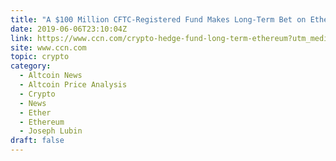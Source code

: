 ```yaml
---
title: "A $100 Million CFTC-Registered Fund Makes Long-Term Bet on Ethereum"
date: 2019-06-06T23:10:04Z
link: https://www.ccn.com/crypto-hedge-fund-long-term-ethereum?utm_medium=RSS&utm_source=hune
site: www.ccn.com
topic: crypto
category:
  - Altcoin News
  - Altcoin Price Analysis
  - Crypto
  - News
  - Ether
  - Ethereum
  - Joseph Lubin
draft: false
---
```

